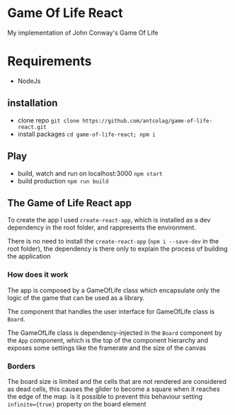 # Game Of Life React

My implementation of John Conway's Game Of Life

# Requirements

- NodeJs

## installation

- clone repo `git clone https://github.com/antcolag/game-of-life-react.git`
- install packages `cd game-of-life-react; npm i`

## Play

- build, watch and run on localhost:3000 `npm start`
- build production `npm run build`

## The Game of Life React app

To create the app I used `create-react-app`, which is installed as a
dev dependency in the root folder, and rappresents the environment.

There is no need to install the `create-react-app`
(`npm i --save-dev` in the root folder), the dependency is there only
to explain the process of building the application

### How does it work

The app is composed by a GameOfLife class which encapsulate only
the logic of the game that can be used as a library.

The component that handles the user interface for GameOfLife class is `Board`.

The GameOfLife class is dependency-injected in the `Board` component by
the `App` component, which is the top of the component hierarchy and exposes
some settings like the framerate and the size of the canvas

### Borders

The board size is limited and the cells that are not rendered are
considered as dead cells, this causes the glider to become a square when
it reaches the edge of the map. is it possible to prevent this behaviour
setting `infinite={true}` property on the board element